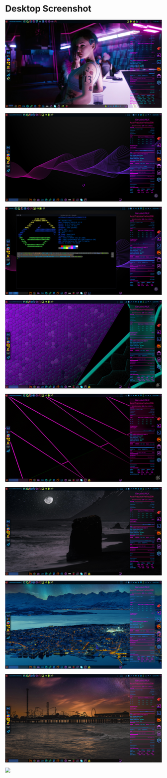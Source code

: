 # Desktop Screenshot

![](main.png)

![](desktop.png)

![](desktop_2.png)

![](desktop_3.png)

![](desktop_4.png)

![](desktop_5.png)

![](desktop_6.png)

![](desktop_7.png)

![](desktop_8.png)
